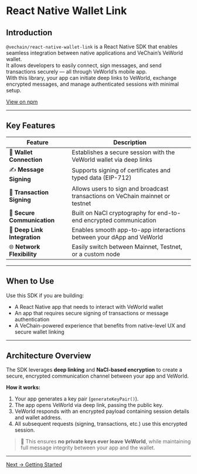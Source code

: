 # React Native Wallet Link

## Introduction

`@vechain/react-native-wallet-link` is a React Native SDK that enables seamless integration between native applications and VeChain’s VeWorld wallet.  
It allows developers to easily connect, sign messages, and send transactions securely — all through VeWorld’s mobile app.  
With this library, your app can initiate deep links to VeWorld, exchange encrypted messages, and manage authenticated sessions with minimal setup.

[View on npm](https://www.npmjs.com/package/@vechain/react-native-wallet-link)

---

## Key Features

| Feature | Description |
|---|---|
| 🔑 **Wallet Connection** | Establishes a secure session with the VeWorld wallet via deep links |
| ✍️ **Message Signing** | Supports signing of certificates and typed data (EIP-712) |
| 💸 **Transaction Signing** | Allows users to sign and broadcast transactions on VeChain mainnet or testnet |
| 🔐 **Secure Communication** | Built on NaCl cryptography for end-to-end encrypted communication |
| 🔗 **Deep Link Integration** | Enables smooth app-to-app interactions between your dApp and VeWorld |
| 🌐 **Network Flexibility** | Easily switch between Mainnet, Testnet, or a custom node |

---

## When to Use

Use this SDK if you are building:

- A React Native app that needs to interact with VeWorld wallet  
- An app that requires secure signing of transactions or message authentication  
- A VeChain-powered experience that benefits from native-level UX and secure wallet linking

---

## Architecture Overview

The SDK leverages **deep linking** and **NaCl-based encryption** to create a secure, encrypted communication channel between your app and VeWorld.

**How it works:**

1. Your app generates a key pair (`generateKeyPair()`).  
2. The app opens VeWorld via deep link, passing the public key.  
3. VeWorld responds with an encrypted payload containing session details and wallet address.  
4. All subsequent requests (signing, transactions, etc.) use this encrypted session.

> 🧩 This ensures **no private keys ever leave VeWorld**, while maintaining full message integrity between your app and the wallet.

---

[Next → Getting Started](./02-getting-started.md)